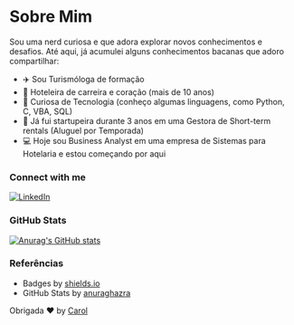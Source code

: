 # Sobre Mim

Sou uma nerd curiosa e que adora explorar novos conhecimentos e desafios.
Até aqui, já acumulei alguns conhecimentos bacanas que adoro compartilhar:

 - ✈️ Sou Turismóloga de formação 
 - 🏨 Hoteleira de carreira e coração (mais de 10 anos)
 - 💾 Curiosa de Tecnologia (conheço algumas linguagens, como Python, C, VBA, SQL)
 - 🚀 Já fui startupeira durante 3 anos em uma Gestora de Short-term rentals (Aluguel por Temporada)
 - 💻 Hoje sou Business Analyst em uma empresa de Sistemas para Hotelaria e estou começando por aqui

### Connect with me

[![LinkedIn](https://img.shields.io/badge/-LinkedIn-000?style=for-the-badge&logo=linkedin&logoColor=FFFF&color:FFF)](https://www.linkedin.com/in/caroline-neves-siqueira-52a4598b/)


### GitHub Stats

[![Anurag's GitHub stats](https://github-readme-stats.vercel.app/api?username=carol-siqueiran&hide=contribs,&show=discussions_started,&theme=radical&show_icons=true)](https://github.com/carol-siqueiran/github-readme-stats)


### Referências
 
  - Badges by [shields.io](https://shields.io/)
  - GitHub Stats by [anuraghazra](https://github.com/anuraghazra/github-readme-stats)

 
Obrigada ❤️ by [Carol](https://github.com/carol-siqueiran)